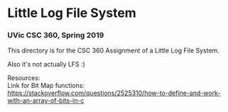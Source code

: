 # Little Log File System
### UVic CSC 360, Spring 2019

This directory is for the CSC 360 Assignment of a Little Log File System.

Also it's not actually LFS :)


Resources:\
Link for Bit Map functions:
https://stackoverflow.com/questions/2525310/how-to-define-and-work-with-an-array-of-bits-in-c
